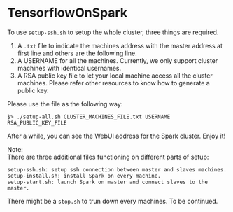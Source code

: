 # TensorflowOnSpark

To use `setup-ssh.sh` to setup the whole cluster, three things are required.
1. A `.txt` file to indicate the machines address with the master address at first line and others are the following line.
2. A USERNAME for all the machines. Currently, we only support cluster machines with identical usernames.
3. A RSA public key file to let your local machine access all the cluster machines. Please refer other resources to know how to generate a public key.

Please use the file as the following way:
```
$> ./setup-all.sh CLUSTER_MACHINES_FILE.txt USERNAME RSA_PUBLIC_KEY_FILE  
```

After a while, you can see the WebUI address for the Spark cluster. Enjoy it!  

Note:  
There are three additional files functioning on different parts of setup:  

`setup-ssh.sh: setup ssh connection between master and slaves machines.`  
`setup-install.sh: install Spark on every machine.`  
`setup-start.sh: launch Spark on master and connect slaves to the master.`  

There might be a `stop.sh` to trun down every machines. To be continued.

